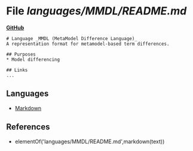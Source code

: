 # File _languages/MMDL/README.md_
**[GitHub](https://github.com/softlang/yas/blob/master/languages/MMDL/README.md)**
```
# Language _MMDL (MetaModel Difference Language)_
A representation format for metamodel-based term differences.

## Purposes
* Model differencing

## Links
...
```

## Languages
* [Markdown](../languages/Markdown.md)

## References
* elementOf('languages/MMDL/README.md',markdown(text))
